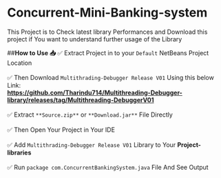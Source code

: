# Concurrent-Mini-Banking-system
This Project is to Check latest library Performances and Download this project if You want to understand further usage of the Library

##**How to Use 📥**
✅ Extract Project in to your `Default` NetBeans Project Location
<br><br>
✅ Then Download `Multithrading-Debugger Release V01` Using this below Link:
<br>
**https://github.com/Tharindu714/Multithreading-Debugger-library/releases/tag/Multithreading-DebuggerV01**
<br><br>
✅ Extract `**Source.zip**` or `**Download.jar**` File Directly
<br><br>
✅ Then Open Your Project in Your IDE
<br><br>
✅ Add `Multithrading-Debugger Release V01` Library to Your **Project-libraries**
<br><br>
✅ Run `package com.ConcurrentBankingSystem.java` File And See Output

